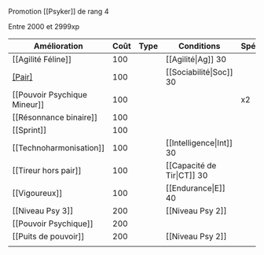 Promotion [[Psyker]] de rang 4

Entre 2000 et 2999xp


| Amélioration                 | Coût | Type | Conditions                 | Spécial |
| ---------------------------- | ---- | ---- | -------------------------- | ------- |
| [[Agilité Féline]]           | 100  |      | [[Agilité\|Ag]] 30         |         |
| [[Pair]](astropathes)        | 100  |      | [[Sociabilité\|Soc]] 30    |         |
| [[Pouvoir Psychique Mineur]] | 100  |      |                            | x2      |
| [[Résonnance binaire]]       | 100  |      |                            |         |
| [[Sprint]]                   | 100  |      |                            |         |
| [[Technoharmonisation]]      | 100  |      | [[Intelligence\|Int]] 30   |         |
| [[Tireur hors pair]]         | 100  |      | [[Capacité de Tir\|CT]] 30 |         |
| [[Vigoureux]]                | 100  |      | [[Endurance\|E]] 40        |         |
| [[Niveau Psy 3]]             | 200  |      | [[Niveau Psy 2]]           |         |
| [[Pouvoir Psychique]]        | 200  |      |                            |         |
| [[Puits de pouvoir]]         | 200  |      | [[Niveau Psy 2]]           |         |
|                              |      |      |                            |         |
